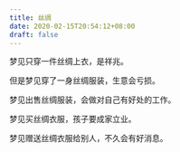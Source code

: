 ```yaml
---
title: 丝绸
date: 2020-02-15T20:54:12+08:00
draft: false
---
```


梦见只穿一件丝绸上衣，是祥兆。

但是梦见穿了一身丝绸服装，生意会亏损。



梦见出售丝绸服装，会做对自己有好处的工作。



梦见买丝绸衣服，孩子要成家立业。



梦见赠送丝绸衣服给别人，不久会有好消息。

